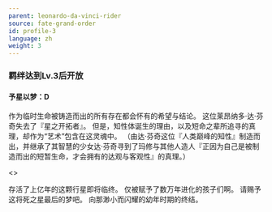 ```yaml
---
parent: leonardo-da-vinci-rider
source: fate-grand-order
id: profile-3
language: zh
weight: 3
---
```


### 羁绊达到Lv.3后开放

#### 予星以梦：D

作为临时生命被铸造而出的所有存在都会怀有的希望与结论。
这位莱昂纳多·达·芬奇失去了『星之开拓者』。
但是，知性体诞生的理由，以及短命之辈所追寻的真理，却作为“艺术”包含在这灵魂中。
（由达·芬奇这位『人类巅峰的知性』制造而出，并继承了其智慧的少女达·芬奇寻到了玛修与其他人造人『正因为自己是被制造而出的短暂生命，才会拥有的达观与客观性』的真理。）

<>

存活了上亿年的这颗行星即将临终。
仅被赋予了数万年进化的孩子们啊。
请赐予这将死之星最后的梦吧。
向那渺小而闪耀的幼年时期的终结。
